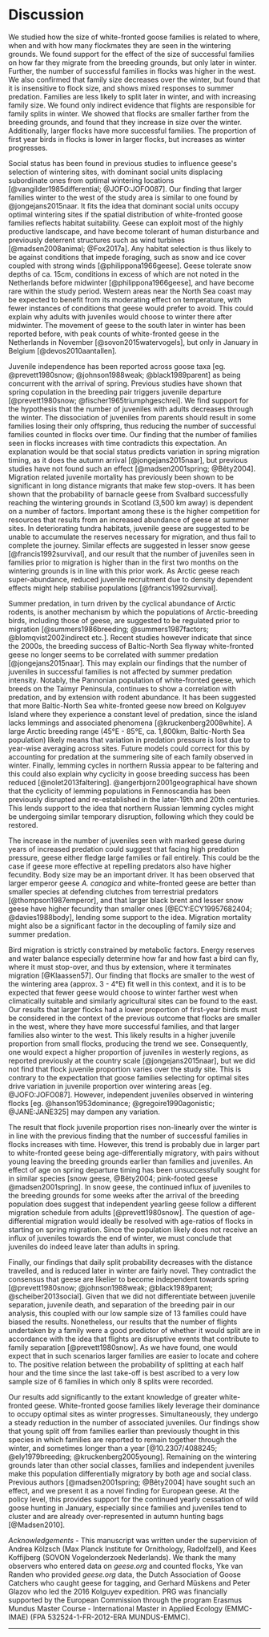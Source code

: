 
# Discussion

We studied how the size of white-fronted goose families is related to where, when and with how many flockmates they are seen in the wintering grounds. We found support for the effect of the size of successful families on how far they migrate from the breeding grounds, but only later in winter. Further, the number of successful families in flocks was higher in the west.
We also confirmed that family size decreases over the winter, but found that it is insensitive to flock size, and shows mixed responses to summer predation. Families are less likely to split later in winter, and with increasing family size. We found only indirect evidence that flights are responsible for family splits in winter.
We showed that flocks are smaller farther from the breeding grounds, and found that they increase in size over the winter. Additionally, larger flocks have more successful families. The proportion of first year birds in flocks is lower in larger flocks, but increases as winter progresses.

Social status has been found in previous studies to influence geese's selection of wintering sites, with dominant social units displacing subordinate ones from optimal wintering locations [@vangilder1985differential; @JOFO:JOFO087]. Our finding that larger families winter to the west of the study area is similar to one found by @jongejans2015naar. It fits the idea that dominant social units occupy optimal wintering sites if the spatial distribution of white-fronted goose families reflects habitat suitability. Geese can exploit most of the highly productive landscape, and have become tolerant of human disturbance and previously deterrent structures such as wind turbines [@madsen2008animal; @Fox2017a]. Any habitat selection is thus likely to be against conditions that impede foraging, such as snow and ice cover coupled with strong winds [@philippona1966geese]. Geese tolerate snow depths of ca. 15cm, conditions in excess of which are not noted in the Netherlands before midwinter [@philippona1966geese], and have become rare within the study period. Western areas near the North Sea coast may be expected to benefit from its moderating effect on temperature, with fewer instances of conditions that geese would prefer to avoid. This could explain why adults with juveniles would choose to winter there after midwinter. The movement of geese to the south later in winter has been reported before, with peak counts of white-fronted geese in the Netherlands in November [@sovon2015watervogels], but only in January in Belgium [@devos2010aantallen].

Juvenile independence has been reported across goose taxa [eg. @prevett1980snow; @johnson1988weak; @black1989parent] as being concurrent with the arrival of spring. Previous studies have shown that spring copulation in the breeding pair triggers juvenile departure [@prevett1980snow; @fischer1965triumphgeschrei]. We find support for the hypothesis that the number of juveniles with adults decreases through the winter.
The dissociation of juveniles from parents should result in some families losing their only offspring, thus reducing the number of successful families counted in flocks over time. Our finding that the number of families seen in flocks increases with time contradicts this expectation. An explanation would be that social status predicts variation in spring migration timing, as it does the autumn arrival [@jongejans2015naar], but previous studies have not found such an effect [@madsen2001spring; @Bêty2004].
Migration related juvenile mortality has previously been shown to be significant in long distance migrants that make few stop-overs. It has been shown that the probability of barnacle geese from Svalbard successfully reaching the wintering grounds in Scotland (3,500 km away) is dependent on a number of factors. Important among these is the higher competition for resources that results from an increased abundance of geese at summer sites. In deteriorating tundra habitats, juvenile geese are suggested to be unable to accumulate the reserves necessary for migration, and thus fail to complete the journey. Similar effects are suggested in lesser snow geese [@francis1992survival], and our result that the number of juveniles seen in families prior to migration is higher than in the first two months on the wintering grounds is in line with this prior work. As Arctic geese reach super-abundance, reduced juvenile recruitment due to density dependent effects might help stabilise populations [@francis1992survival].

Summer predation, in turn driven by the cyclical abundance of Arctic rodents, is another mechanism by which the populations of Arctic-breeding birds, including those of geese, are suggested to be regulated prior to migration [@summers1986breeding; @summers1987factors; @blomqvist2002indirect etc.]. Recent studies however indicate that since the 2000s, the breeding success of Baltic-North Sea flyway white-fronted geese no longer seems to be correlated with summer predation [@jongejans2015naar]. This may explain our findings that the number of juveniles in successful families is not affected by summer predation intensity. Notably, the Pannonian population of white-fronted geese, which breeds on the Taimyr Peninsula, continues to show a correlation with predation, and by extension with rodent abundance.
It has been suggested that more Baltic-North Sea white-fronted geese now breed on Kolguyev Island where they experience a constant level of predation, since the island lacks lemmings and associated phenomena [@kruckenberg2008white].
A large Arctic breeding range (45°E - 85°E, ca. 1,800km, Baltic-North Sea population) likely means that variation in predation pressure is lost due to year-wise averaging across sites. Future models could correct for this by accounting for predation at the summering site of each family observed in winter. Finally, lemming cycles in northern Russia appear to be faltering and this could also explain why cyclicity in goose breeding success has been reduced [@nolet2013faltering]. @angerbjorn2001geographical have shown that the cyclicity of lemming populations in Fennoscandia has been previously disrupted and re-established in the later-19th and 20th centuries. This lends support to the idea that northern Russian lemming cycles might be undergoing similar temporary disruption, following which they could be restored.

The increase in the number of juveniles seen with marked geese during years of increased predation could suggest that facing high predation pressure, geese either fledge large families or fail entirely. This could be the case if geese more effective at repelling predators also have higher fecundity. Body size may be an important driver. It has been observed that larger emperor geese *A. canagica* and white-fronted geese are better than smaller species at defending clutches from terrestrial predators [@thompson1987emperor], and that larger black brent and lesser snow geese have higher fecundity than smaller ones [@ECY:ECY19957682404; @davies1988body], lending some support to the idea.
Migration mortality might also be a significant factor in the decoupling of family size and summer predation.

Bird migration is strictly constrained by metabolic factors. Energy reserves and water balance especially determine how far and how fast a bird can fly, where it must stop-over, and thus by extension, where it terminates migration [@Klaassen57]. Our finding that flocks are smaller to the west of the wintering area (approx. 3 - 4°E) fit well in this context, and it is to be expected that fewer geese would choose to winter farther west when climatically suitable and similarly agricultural sites can be found to the east.
Our results that larger flocks had a lower proportion of first-year birds must be considered in the context of the previous outcome that flocks are smaller in the west, where they have more successful families, and that larger families also winter to the west. This likely results in a higher juvenile proportion from small flocks, producing the trend we see.
Consequently, one would expect a higher proportion of juveniles in westerly regions, as reported previously at the country scale [@jongejans2015naar], but we did not find that flock juvenile proportion varies over the study site. This is contrary to the expectation that goose families selecting for optimal sites drive variation in juvenile proportion over wintering areas [eg. @JOFO:JOFO087]. However, independent juveniles observed in wintering flocks [eg. @hanson1953dominance; @gregoire1990agonistic; @JANE:JANE325] may dampen any variation.

The result that flock juvenile proportion rises non-linearly over the winter is in line with the previous finding that the number of successful families in flocks increases with time. However, this trend is probably due in larger part to white-fronted geese being age-differentially migratory, with pairs without young leaving the breeding grounds earlier than families and juveniles. An effect of age on spring departure timing has been unsuccessfully sought for in similar species [snow geese, @Bêty2004; pink-footed geese @madsen2001spring]. In snow geese, the continued influx of juveniles to the breeding grounds for some weeks after the arrival of the breeding population does suggest that independent yearling geese follow a different migration schedule from adults [@prevett1980snow]. The question of age-differential migration would ideally be resolved with age-ratios of flocks in starting on spring migration. Since the population likely does not receive an influx of juveniles towards the end of winter, we must conclude that juveniles do indeed leave later than adults in spring.

Finally, our findings that daily split probability decreases with the distance travelled, and is reduced later in winter are fairly novel. They contradict the consensus that geese are likelier to become independent towards spring [@prevett1980snow; @johnson1988weak; @black1989parent; @scheiber2013social]. Given that we did not differentiate between juvenile separation, juvenile death, and separation of the breeding pair in our analysis, this coupled with our low sample size of 13 families could have biased the results.
Nonetheless, our results that the number of flights undertaken by a family were a good predictor of whether it would split are in accordance with the idea that flights are disruptive events that contribute to family separation [@prevett1980snow]. As we have found, one would expect that in such scenarios larger families are easier to locate and cohere to. The positive relation between the probability of splitting at each half hour and the time since the last take-off is best ascribed to a very low sample size of 6 families in which only 8 splits were recorded.

Our results add significantly to the extant knowledge of greater white-fronted geese. White-fronted goose families likely leverage their dominance to occupy optimal sites as winter progresses. Simultaneously, they undergo a steady reduction in the number of associated juveniles. Our findings show that young split off from families earlier than previously thought in this species in which families are reported to remain together through the winter, and sometimes longer than a year [@10.2307/4088245; @ely1979breeding; @kruckenberg2005young]. Remaining on the wintering grounds later than other social classes, families and independent juveniles make this population differentially migratory by both age and social class. Previous authors [@madsen2001spring; @Bêty2004] have sought such an effect, and we present it as a novel finding for European geese. At the policy level, this provides support for the continued yearly cessation of wild goose hunting in January, especially since families and juveniles tend to cluster and are already over-represented in autumn hunting bags [@Madsen2010].

*Acknowledgements* - This manuscript was written under the supervision of Andrea Kölzsch (Max Planck Institute for Ornithology, Radolfzell), and Kees Koffijberg (SOVON Vogelonderzoek Nederlands). We thank the many observers who entered data on *geese.org* and counted flocks, Yke van Randen who provided *geese.org* data, the Dutch Association of Goose Catchers who caught geese for tagging, and Gerhard Müskens and Peter Glazov who led the 2016 Kolguyev expedition. PRG was financially supported by the European Commission through the program Erasmus Mundus Master Course - International Master in Applied Ecology (EMMC-IMAE) (FPA 532524-1-FR-2012-ERA MUNDUS-EMMC).

---
